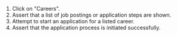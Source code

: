 1. Click on "Careers".
2. Assert that a list of job postings or application steps are shown.
3. Attempt to start an application for a listed career.
4. Assert that the application process is initiated successfully.